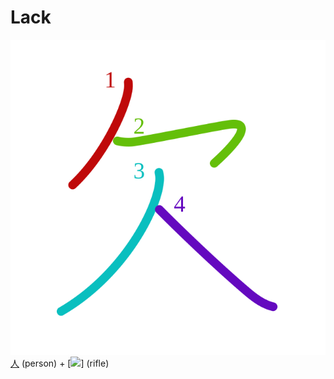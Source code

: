 # Lack
![6b20](../kanji-colorize/6b20.svg)
[人](人.md) (person) + [![](http://www.kanjidamage.com/assets/radsmall/rifle-e2b6a06c4ee9429c69c3f18b8d178c6017524c4332e82423253fa363927c149c.jpg)] (rifle)
